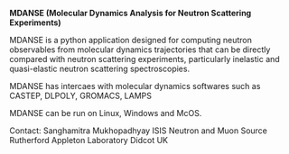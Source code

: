 
**MDANSE (Molecular Dynamics Analysis for Neutron Scattering Experiments)**

MDANSE is a python application designed for computing neutron observables from molecular dynamics trajectories that can be directly compared with neutron scattering experiments, particularly inelastic and quasi-elastic neutron scattering spectroscopies.

MDANSE has intercaes with molecular dynamics softwares such as CASTEP, DLPOLY, GROMACS, LAMPS

MDANSE can be run on Linux, Windows and McOS. 

Contact: Sanghamitra Mukhopadhyay
         ISIS Neutron and Muon Source
         Rutherford Appleton Laboratory
         Didcot
         UK
